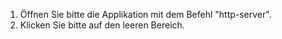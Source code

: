 1. Öffnen Sie bitte die Applikation mit dem Befehl "http-server".
2. Klicken Sie bitte auf den leeren Bereich.
